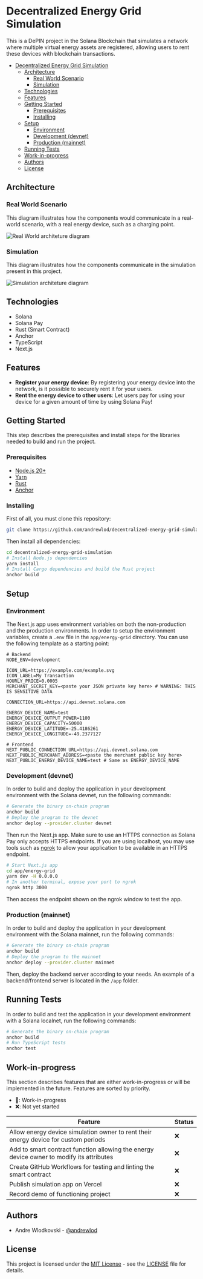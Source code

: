 # Decentralized Energy Grid Simulation
This is a DePIN project in the Solana Blockchain that simulates a network where multiple virtual energy assets are registered, allowing users to rent these devices with blockchain transactions.

- [Decentralized Energy Grid Simulation](#decentralized-energy-grid-simulation)
  - [Architecture](#architecture)
    - [Real World Scenario](#real-world-scenario)
    - [Simulation](#simulation)
  - [Technologies](#technologies)
  - [Features](#features)
  - [Getting Started](#getting-started)
    - [Prerequisites](#prerequisites)
    - [Installing](#installing)
  - [Setup](#setup)
    - [Environment](#environment)
    - [Development (devnet)](#development-devnet)
    - [Production (mainnet)](#production-mainnet)
  - [Running Tests](#running-tests)
  - [Work-in-progress](#work-in-progress)
  - [Authors](#authors)
  - [License](#license)

## Architecture
### Real World Scenario
This diagram illustrates how the components would communicate in a real-world scenario, with a real energy device, such as a charging point.

![Real World architeture diagram](assets/architecture.png)

### Simulation
This diagram illustrates how the components communicate in the simulation present in this project.

![Simulation architeture diagram](assets/architecture-simulation.png)

## Technologies
- Solana
- Solana Pay
- Rust (Smart Contract)
- Anchor
- TypeScript
- Next.js

## Features
- **Register your energy device**: By registering your energy device into the network, is it possible to securely rent it for your users.
- **Rent the energy device to other users**: Let users pay for using your device for a given amount of time by using Solana Pay!

## Getting Started
This step describes the prerequisites and install steps for the libraries needed to build and run the project.

### Prerequisites
- [Node.js 20+](https://nodejs.org/en)
- [Yarn](https://yarnpkg.com/getting-started/install)
- [Rust](https://www.rust-lang.org/tools/install)
- [Anchor](https://www.anchor-lang.com/docs/installation)

### Installing
First of all, you must clone this repository:
```sh
git clone https://github.com/andrewlod/decentralized-energy-grid-simulation.git
```

Then install all dependencies:
```sh
cd decentralized-energy-grid-simulation
# Install Node.js dependencies
yarn install
# Install Cargo dependencies and build the Rust project
anchor build
```

## Setup
### Environment
The Next.js app uses environment variables on both the non-production and the production environments. In order to setup the environment variables, create a `.env` file in the `app/energy-grid` directory. You can use the following template as a starting point:
```env
# Backend
NODE_ENV=development

ICON_URL=https://example.com/example.svg
ICON_LABEL=My Transaction
HOURLY_PRICE=0.0005
MERCHANT_SECRET_KEY=<paste your JSON private key here> # WARNING: THIS IS SENSITIVE DATA

CONNECTION_URL=https://api.devnet.solana.com

ENERGY_DEVICE_NAME=test
ENERGY_DEVICE_OUTPUT_POWER=1100
ENERGY_DEVICE_CAPACITY=50000
ENERGY_DEVICE_LATITUDE=-25.4186261
ENERGY_DEVICE_LONGITUDE=-49.2377127

# Frontend
NEXT_PUBLIC_CONNECTION_URL=https://api.devnet.solana.com
NEXT_PUBLIC_MERCHANT_ADDRESS=<paste the merchant public key here>
NEXT_PUBLIC_ENERGY_DEVICE_NAME=test # Same as ENERGY_DEVICE_NAME
```

### Development (devnet)
In order to build and deploy the application in your development environment with the Solana devnet, run the following commands:
```sh
# Generate the binary on-chain program
anchor build
# Deploy the program to the devnet
anchor deploy --provider.cluster devnet
```

Then run the Next.js app. Make sure to use an HTTPS connection as Solana Pay only accepts HTTPS endpoints. If you are using localhost, you may use tools such as [ngrok](https://ngrok.com) to allow your application to be available in an HTTPS endpoint.
```sh
# Start Next.js app
cd app/energy-grid
yarn dev -H 0.0.0.0
# In another terminal, expose your port to ngrok
ngrok http 3000
```

Then access the endpoint shown on the ngrok window to test the app.

### Production (mainnet)
In order to build and deploy the application in your development environment with the Solana mainnet, run the following commands:
```sh
# Generate the binary on-chain program
anchor build
# Deploy the program to the mainnet
anchor deploy --provider.cluster mainnet
```

Then, deploy the backend server according to your needs. An example of a backend/frontend server is located in the `/app` folder.

## Running Tests
In order to build and test the application in your development environment with a Solana localnet, run the following commands:
```sh
# Generate the binary on-chain program
anchor build
# Run TypeScript tests
anchor test
```

## Work-in-progress
This section describes features that are either work-in-progress or will be implemented in the future. Features are sorted by priority.
- 🚧: Work-in-progress
- ❌: Not yet started

| Feature | Status |
|---------|--------|
|Allow energy device simulation owner to rent their energy device for custom periods|❌|
|Add to smart contract function allowing the energy device owner to modify its attributes|❌|
|Create GitHub Workflows for testing and linting the smart contract|❌|
|Publish simulation app on Vercel|❌|
|Record demo of functioning project|❌|

## Authors
- Andre Wlodkovski - [@andrewlod](https://github.com/andrewlod)

## License
This project is licensed under the [MIT License](https://opensource.org/license/mit) - see the [LICENSE](LICENSE) file for details.